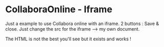 # CollaboraOnline - Iframe

Just a example to use Collabora online with an iframe.
2 buttons : Save & close.
Just change the src for the iframe --> my own document.

The HTML is not the best you'll see but it exists and works !